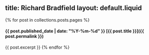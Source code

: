 title: Richard Bradfield
layout: default.liquid
---
{% for post in collections.posts.pages %}
#### <span class=stubdate>{{ post.published_date | date: "%Y-%m-%d" }}</span> [{{ post.title }}]({{ post.permalink }})
{{ post.excerpt }}
{% endfor %}
